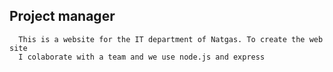 ## Project manager

      This is a website for the IT department of Natgas. To create the web site 
      I colaborate with a team and we use node.js and express 
